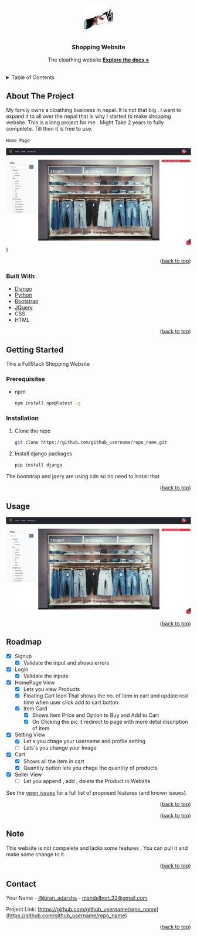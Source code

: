 <div id="top"></div>

<!-- PROJECT LOGO -->
<br />
<div align="center">
  <a href="https://github.com/github_username/repo_name">
    <img src="https://github.com/32-Adarsha/Images/blob/main/image/real_logo.png" alt="Logo" width="80" height="80">
  </a>

<h3 align="center">Shopping Website</h3>

  <p align="center">
    The cloathing website
    <a href="https://github.com/github_username/repo_name"><strong>Explore the docs »</strong></a>
    <br />
    <br />
</div>



<!-- TABLE OF CONTENTS -->
<details>
  <summary>Table of Contents</summary>
  <ol>
    <li>
      <a href="#about-the-project">About The Project</a>
      <ul>
        <li><a href="#built-with">Built With</a></li>
      </ul>
    </li>
    <li>
      <a href="#getting-started">Getting Started</a>
      <ul>
        <li><a href="#prerequisites">Prerequisites</a></li>
        <li><a href="#installation">Installation</a></li>
      </ul>
    </li>
    <li><a href="#preview">Usage</a></li>
    <li><a href="#roadmap">Roadmap</a></li>
    <li><a href="#license">License</a></li>
    <li><a href="#contact">Contact</a></li>
  </ol>
</details>



<!-- ABOUT THE PROJECT -->
## About The Project
My family owns a cloathing business in nepal. It is not that big . I want to expand it to all over the nepal that is why I started to make shopping website. This is a long project for me . Might Take 2 years to fully compelete. Till then it is free to use.

`Home Page`



![shopping website](https://github.com/32-Adarsha/Images/blob/main/image/Home%20Screen.png))


<p align="right">(<a href="#top">back to top</a>)</p>



### Built With

* [Django](https://www.djangoproject.com/)
* [Python](https://www.python.org/)
* [Bootstrap](https://getbootstrap.com)
* [JQuery](https://jquery.com)
* CSS
* HTML

<p align="right">(<a href="#top">back to top</a>)</p>



<!-- GETTING STARTED -->
## Getting Started
This a FullStack Shopping Website

### Prerequisites
* npm
  ```sh
  npm install npm@latest -g
  ```

### Installation

1. Clone the repo
   ```sh
   git clone https://github.com/github_username/repo_name.git
   ```
2. Install django packages
   ```sh
   pip install django
   ```
The bootstrap and jqery are using cdn so no need to install that

<p align="right">(<a href="#top">back to top</a>)</p>



<!-- USAGE EXAMPLES -->
## Usage


![Drag Racing](https://github.com/32-Adarsha/Images/blob/main/image/Home%20Screen.png)

<p align="right">(<a href="#top">back to top</a>)</p>



<!-- ROADMAP -->
## Roadmap

- [x] Signup
  - [x] Validate the input and shows errors 
- [x] Login
  - [x] Validate the inputs  
- [x] HomePage View
    - [x] Lets you view Products
    - [x] Floating Cart Icon That shows the no. of item in cart and update real time when user click add to cart botton
    - [x] Item Card
      - [x] Shows Item Price and Option to Buy and Add to Cart
      - [x] On Clicking the pic it redirect to page with more detal discription of Item  
- [x] Setting View
  - [x] Let's you chage your username and profile setting
  - [ ]  Lets's you change your Image      
- [x] Cart
  - [x] Shows all the item in cart
  - [x] Quantity button lets you chage the quantity of products 
- [x] Seller View
  - [ ] Let you append , add , delete the Product in Website   

See the [open issues](https://github.com/github_username/repo_name/issues) for a full list of proposed features (and known issues).

<p align="right">(<a href="#top">back to top</a>)</p>



<!-- CONTRIBUTING -->


<p align="right">(<a href="#top">back to top</a>)</p>



<!-- LICENSE -->
## Note

This website is not compelete and lacks some features . You can pull it and make some change to it . 
<p align="right">(<a href="#top">back to top</a>)</p>



<!-- CONTACT -->
## Contact

Your Name - [@kiran_adarsha](https://twitter.com/kiran_adarsha) - mandelbort.32@gmail.com

Project Link: [https://github.com/github_username/repo_name](https://github.com/github_username/repo_name)

<p align="right">(<a href="#top">back to top</a>)</p>





<!-- MARKDOWN LINKS & IMAGES -->
<!-- https://www.markdownguide.org/basic-syntax/#reference-style-links -->
[contributors-shield]: https://img.shields.io/github/contributors/github_username/repo_name.svg?style=for-the-badge
[contributors-url]: https://github.com/github_username/repo_name/graphs/contributors
[forks-shield]: https://img.shields.io/github/forks/github_username/repo_name.svg?style=for-the-badge
[forks-url]: https://github.com/github_username/repo_name/network/members
[stars-shield]: https://img.shields.io/github/stars/github_username/repo_name.svg?style=for-the-badge
[stars-url]: https://github.com/github_username/repo_name/stargazers
[issues-shield]: https://img.shields.io/github/issues/github_username/repo_name.svg?style=for-the-badge
[issues-url]: https://github.com/github_username/repo_name/issues
[license-shield]: https://img.shields.io/github/license/github_username/repo_name.svg?style=for-the-badge
[license-url]: https://github.com/github_username/repo_name/blob/master/LICENSE.txt
[linkedin-shield]: https://img.shields.io/badge/-LinkedIn-black.svg?style=for-the-badge&logo=linkedin&colorB=555
[linkedin-url]: https://linkedin.com/in/linkedin_username
[product-screenshot]: images/screenshot.png
